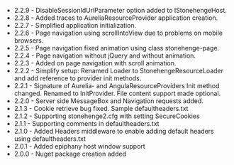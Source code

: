
* 2.2.9 - DisableSessionIdUrlParameter option added to IStonehengeHost.
* 2.2.8 - Added traces to AureliaResourceProvider application creation.
* 2.2.7 - Simplified application initialization.
* 2.2.6 - Page navigation using scrollIntoView due to problems on mobile browsers.
* 2.2.5 - Page navigation fixed animation using class stonehenge-page.
* 2.2.4 - Page navigation without jQuery and without animation.
* 2.2.3 - Added on page navigation with scroll animation.
* 2.2.2 - Simplify setup: Renamed Loader to StonehengeResourceLoader and add reference to provider init methods.
* 2.2.1 - Signature of Aurelia- and AngulaResourceProviders Init method changed. Renamed to InitProvider. File content support made optional.
* 2.2.0 - Server side MessageBox and Navigation requests added.
* 2.1.3 - Cookie retrieve bug fixed. Sample defaultheaders.txt
* 2.1.2 - Supporting stonehenge2.cfg with setting SecureCookies
* 2.1.1 - Supporting comments in defaultheaders.txt
* 2.1.0 - Added Headers middleware to enable adding default headers using defaultheaders.txt
* 2.0.1 - Added epiphany host window support
* 2.0.0 - Nuget package creation added

